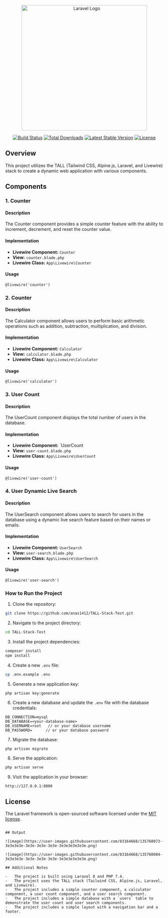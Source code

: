 <p align="center"><a href="https://laravel.com" target="_blank"><img src="https://raw.githubusercontent.com/laravel/art/master/logo-lockup/5%20SVG/2%20CMYK/1%20Full%20Color/laravel-logolockup-cmyk-red.svg" width="400" alt="Laravel Logo"></a></p>

<p align="center">
<a href="https://github.com/laravel/framework/actions"><img src="https://github.com/laravel/framework/workflows/tests/badge.svg" alt="Build Status"></a>
<a href="https://packagist.org/packages/laravel/framework"><img src="https://img.shields.io/packagist/dt/laravel/framework" alt="Total Downloads"></a>
<a href="https://packagist.org/packages/laravel/framework"><img src="https://img.shields.io/packagist/v/laravel/framework" alt="Latest Stable Version"></a>
<a href="https://packagist.org/packages/laravel/framework"><img src="https://img.shields.io/packagist/l/laravel/framework" alt="License"></a>
</p>

## Overview

This project utilizes the TALL (Tailwind CSS, Alpine.js, Laravel, and Livewire) stack to create a dynamic web application with various components.

## Components

### 1. Counter

#### Description

The Counter component provides a simple counter feature with the ability to increment, decrement, and reset the counter value.

#### Implementation

-   **Livewire Component:** `Counter`
-   **View:** `counter.blade.php`
-   **Livewire Class:** `App\Livewire\Counter`

#### Usage

```html
@livewire('counter')
```

### 2. Counter

#### Description

The Calculator component allows users to perform basic arithmetic operations such as addition, subtraction, multiplication, and division.

#### Implementation

-   **Livewire Component:** `Calculator`
-   **View:** `calculator.blade.php`
-   **Livewire Class:** `App\Livewire\Calculator`

#### Usage

```html
@livewire('calculator')
```

### 3. User Count

#### Description

The UserCount component displays the total number of users in the database.

#### Implementation

-   **Livewire Component:** `UserCount
-   **View:** `user-count.blade.php`
-   **Livewire Class:** `App\Livewire\UserCount`

#### Usage

```html
@livewire('user-count')
```

### 4. User Dynamic Live Search

#### Description

The UserSearch component allows users to search for users in the database using a dynamic live search feature based on their names or emails.

#### Implementation

-   **Livewire Component:** `UserSearch`
-   **View:** `user-search.blade.php`
-   **Livewire Class:** `App\Livewire\UserSearch`

#### Usage

```html
@livewire('user-search')
```

### How to Run the Project

1. Clone the repository:

```bash
git clone https://github.com/anas1412/TALL-Stack-Test.git
```

2. Navigate to the project directory:

```bash
cd TALL-Stack-Test
```

3. Install the project dependencies:

```bash
composer install
npm install
```

4. Create a new `.env` file:

```bash
cp .env.example .env
```

5. Generate a new application key:

```
php artisan key:generate
```

6. Create a new database and update the `.env` file with the database credentials:

```
DB_CONNECTION=mysql
DB_DATABASE=<your-database-name>
DB_USERNAME=root   // or your database username
DB_PASSWORD=      // or your database password
```

7. Migrate the database:

```bash
php artisan migrate
```

8. Serve the application:

```bash
php artisan serve
```

9. Visit the application in your browser:

```
http://127.0.0.1:8000
```

## License

The Laravel framework is open-sourced software licensed under the [MIT license](https://opensource.org/licenses/MIT).

```

## Output

![image](https://user-images.githubusercontent.com/83164668/135760073-3e3e3e3e-3e3e-3e3e-3e3e-3e3e3e3e3e3e.png)

![image](https://user-images.githubusercontent.com/83164668/135760084-3e3e3e3e-3e3e-3e3e-3e3e-3e3e3e3e3e3e.png)

## Additional Notes

-   The project is built using Laravel 8 and PHP 7.4.
-   The project uses the TALL stack (Tailwind CSS, Alpine.js, Laravel, and Livewire).
-   The project includes a simple counter component, a calculator component, a user count component, and a user search component.
-   The project includes a simple database with a `users` table to demonstrate the user count and user search components.
-   The project includes a simple layout with a navigation bar and a footer.

```
